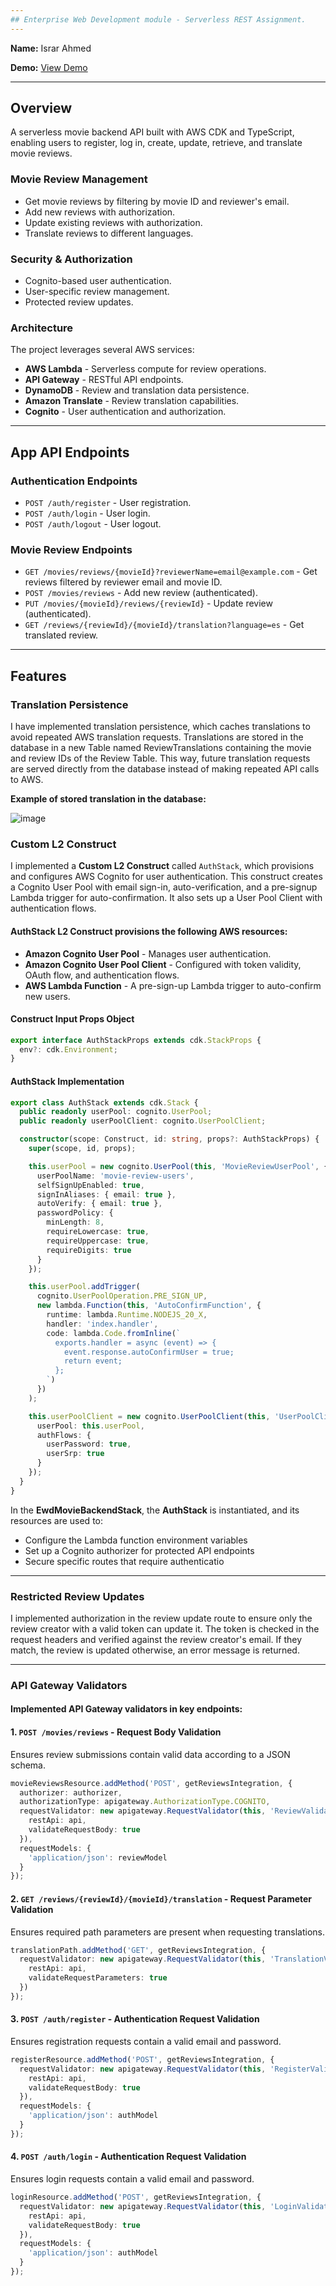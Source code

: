 ```yaml
---
## Enterprise Web Development module - Serverless REST Assignment.
---
```


**Name:** Israr Ahmed

**Demo:** [View Demo](https://drive.google.com/file/d/1lQp4gf_Zq_mOhvR0ZU3Xdr6PiuGAzSlW/view?usp=sharing)

---

## Overview

A serverless movie backend API built with AWS CDK and TypeScript, enabling users to register, log in, create, update, retrieve, and translate movie reviews.

### **Movie Review Management**
- Get movie reviews by filtering by movie ID and reviewer's email.
- Add new reviews with authorization.
- Update existing reviews with authorization.
- Translate reviews to different languages.

### **Security & Authorization**
- Cognito-based user authentication.
- User-specific review management.
- Protected review updates.

### **Architecture**
The project leverages several AWS services:
- **AWS Lambda** - Serverless compute for review operations.
- **API Gateway** - RESTful API endpoints.
- **DynamoDB** - Review and translation data persistence.
- **Amazon Translate** - Review translation capabilities.
- **Cognito** - User authentication and authorization.

---

## App API Endpoints

### **Authentication Endpoints**
- `POST /auth/register` - User registration.
- `POST /auth/login` - User login.
- `POST /auth/logout` - User logout.

### **Movie Review Endpoints**
- `GET /movies/reviews/{movieId}?reviewerName=email@example.com` - Get reviews filtered by reviewer email and movie ID.
- `POST /movies/reviews` - Add new review (authenticated).
- `PUT /movies/{movieId}/reviews/{reviewId}` - Update review (authenticated).
- `GET /reviews/{reviewId}/{movieId}/translation?language=es` - Get translated review.

---

## Features

### **Translation Persistence**

I have implemented translation persistence, which caches translations to avoid repeated AWS translation requests. Translations are stored in the database in a new Table named ReviewTranslations containing the movie and review IDs of the Review Table. This way, future translation requests are served directly from the database instead of making repeated API calls to AWS.

**Example of stored translation in the database:**

![image](https://github.com/user-attachments/assets/b77fb3ca-8ee7-45e5-a7d3-b71b3b779e67)

### **Custom L2 Construct**

I implemented a **Custom L2 Construct** called `AuthStack`, which provisions and configures AWS Cognito for user authentication. This construct creates a Cognito User Pool with email sign-in, auto-verification, and a pre-signup Lambda trigger for auto-confirmation. It also sets up a User Pool Client with authentication flows.

#### **AuthStack L2 Construct** provisions the following AWS resources:
- **Amazon Cognito User Pool** - Manages user authentication.
- **Amazon Cognito User Pool Client** - Configured with token validity, OAuth flow, and authentication flows.
- **AWS Lambda Function** - A pre-sign-up Lambda trigger to auto-confirm new users.

#### **Construct Input Props Object**
```typescript
export interface AuthStackProps extends cdk.StackProps {
  env?: cdk.Environment;
}
```

#### **AuthStack Implementation**
```typescript
export class AuthStack extends cdk.Stack {
  public readonly userPool: cognito.UserPool;
  public readonly userPoolClient: cognito.UserPoolClient;

  constructor(scope: Construct, id: string, props?: AuthStackProps) {
    super(scope, id, props);

    this.userPool = new cognito.UserPool(this, 'MovieReviewUserPool', {
      userPoolName: 'movie-review-users',
      selfSignUpEnabled: true,
      signInAliases: { email: true },
      autoVerify: { email: true },
      passwordPolicy: {
        minLength: 8,
        requireLowercase: true,
        requireUppercase: true,
        requireDigits: true
      }
    });

    this.userPool.addTrigger(
      cognito.UserPoolOperation.PRE_SIGN_UP, 
      new lambda.Function(this, 'AutoConfirmFunction', {
        runtime: lambda.Runtime.NODEJS_20_X,
        handler: 'index.handler',
        code: lambda.Code.fromInline(`
          exports.handler = async (event) => {
            event.response.autoConfirmUser = true;
            return event;
          };
        `)
      })
    );

    this.userPoolClient = new cognito.UserPoolClient(this, 'UserPoolClient', {
      userPool: this.userPool,
      authFlows: {
        userPassword: true,
        userSrp: true
      }
    });
  }
}
```
In the **EwdMovieBackendStack**, the **AuthStack** is instantiated, and its resources are used to:

- Configure the Lambda function environment variables
- Set up a Cognito authorizer for protected API endpoints
- Secure specific routes that require authenticatio
---

### **Restricted Review Updates** 

I implemented authorization in the review update route to ensure only the review creator with a valid token can update it. The token is checked in the request headers and verified against the review creator's email. If they match, the review is updated otherwise, an error message is returned.

---

### **API Gateway Validators**

#### **Implemented API Gateway validators in key endpoints:**

#### **1. `POST /movies/reviews` - Request Body Validation**
Ensures review submissions contain valid data according to a JSON schema.
```typescript
movieReviewsResource.addMethod('POST', getReviewsIntegration, {
  authorizer: authorizer,
  authorizationType: apigateway.AuthorizationType.COGNITO,
  requestValidator: new apigateway.RequestValidator(this, 'ReviewValidator', {
    restApi: api,
    validateRequestBody: true
  }),
  requestModels: {
    'application/json': reviewModel
  }
});
```

#### **2. `GET /reviews/{reviewId}/{movieId}/translation` - Request Parameter Validation**
Ensures required path parameters are present when requesting translations.
```typescript
translationPath.addMethod('GET', getReviewsIntegration, {
  requestValidator: new apigateway.RequestValidator(this, 'TranslationValidator', {
    restApi: api,
    validateRequestParameters: true
  })
});
```

#### **3. `POST /auth/register` - Authentication Request Validation**
Ensures registration requests contain a valid email and password.
```typescript
registerResource.addMethod('POST', getReviewsIntegration, {
  requestValidator: new apigateway.RequestValidator(this, 'RegisterValidator', {
    restApi: api,
    validateRequestBody: true
  }),
  requestModels: {
    'application/json': authModel
  }
});
```

#### **4. `POST /auth/login` - Authentication Request Validation**
Ensures login requests contain a valid email and password.
```typescript
loginResource.addMethod('POST', getReviewsIntegration, {
  requestValidator: new apigateway.RequestValidator(this, 'LoginValidator', {
    restApi: api,
    validateRequestBody: true
  }),
  requestModels: {
    'application/json': authModel
  }
});
```
